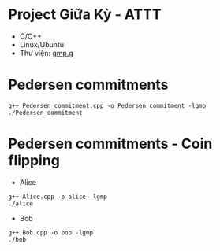 # Project Giữa Kỳ - ATTT

* C/C++
* Linux/Ubuntu
* Thư viện: [gmp.g](https://gmplib.org/)

# Pedersen commitments
```
g++ Pedersen_commitment.cpp -o Pedersen_commitment -lgmp
./Pedersen_commitment
```

# Pedersen commitments - Coin flipping

* Alice
```
g++ Alice.cpp -o alice -lgmp
./alice
```

* Bob
```
g++ Bob.cpp -o bob -lgmp
./bob
